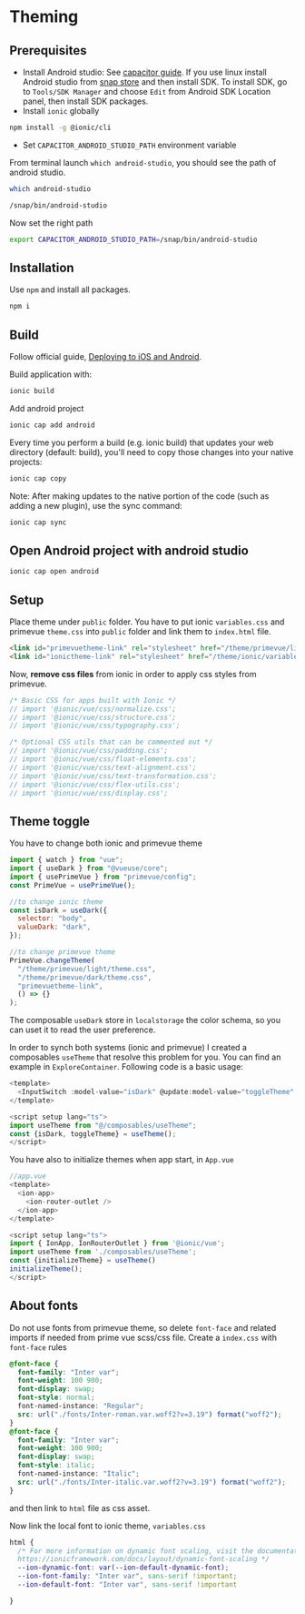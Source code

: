 # Theming

## Prerequisites

- Install Android studio: See [capacitor guide](https://capacitorjs.com/docs/getting-started/environment-setup). If you use linux install Android studio from  [snap store](https://snapcraft.io/android-studio) and then install SDK. To install SDK, go to `Tools/SDK Manager` and choose `Edit` from Android SDK Location panel, then install SDK packages.
- Install `ionic` globally
```sh
npm install -g @ionic/cli
```
- Set `CAPACITOR_ANDROID_STUDIO_PATH` environment variable

From terminal launch `which android-studio`, you should see the path of android studio.

```sh
which android-studio

/snap/bin/android-studio
```

Now set the right path

```sh
export CAPACITOR_ANDROID_STUDIO_PATH=/snap/bin/android-studio
```

## Installation
Use `npm` and install all packages.

```sh
npm i
```

## Build

Follow official guide, [Deploying to iOS and Android](https://ionicframework.com/docs/vue/your-first-app/deploying-mobile).

Build application with: 

```sh
ionic build
```

Add android project 

```sh
ionic cap add android
```

Every time you perform a build (e.g. ionic build) that updates your web directory (default: build), you'll need to copy those changes into your native projects:

```sh
ionic cap copy
```

Note: After making updates to the native portion of the code (such as adding a new plugin), use the sync command:


```sh
ionic cap sync
```

## Open Android project with android studio

```sh
ionic cap open android
```

## Setup 

Place theme under `public` folder. You have to put ionic `variables.css` and primevue `theme.css` into `public` folder and link them to `index.html` file.

```html
<link id="primevuetheme-link" rel="stylesheet" href="/theme/primevue/light/theme.css">
<link id="ionictheme-link" rel="stylesheet" href="/theme/ionic/variables.css">
```

Now, **remove css files** from ionic in order to apply css styles from primevue. 

```ts
/* Basic CSS for apps built with Ionic */
// import '@ionic/vue/css/normalize.css';   
// import '@ionic/vue/css/structure.css';
// import '@ionic/vue/css/typography.css';

/* Optional CSS utils that can be commented out */
// import '@ionic/vue/css/padding.css';
// import '@ionic/vue/css/float-elements.css';
// import '@ionic/vue/css/text-alignment.css';
// import '@ionic/vue/css/text-transformation.css';
// import '@ionic/vue/css/flex-utils.css';
// import '@ionic/vue/css/display.css';
```

## Theme toggle

You have to change both ionic and primevue theme

```js
import { watch } from "vue";
import { useDark } from "@vueuse/core";
import { usePrimeVue } from "primevue/config";
const PrimeVue = usePrimeVue();

//to change ionic theme
const isDark = useDark({
  selector: "body",
  valueDark: "dark",
});

//to change primevue theme
PrimeVue.changeTheme(
  "/theme/primevue/light/theme.css",
  "/theme/primevue/dark/theme.css",
  "primevuetheme-link",
  () => {}
);
```

The composable `useDark` store in `localstorage` the color schema, so you can uset it to read the user preference. 

In order to synch both systems (ionic and primevue) I created a composables `useTheme` that resolve this problem for you. You can find an example in `ExploreContainer`. Following code is a basic usage:

```js
<template>
  <InputSwitch :model-value="isDark" @update:model-value="toggleTheme" />
</template>

<script setup lang="ts">
import useTheme from "@/composables/useTheme";
const {isDark, toggleTheme} = useTheme();
</script>
```

You have also to initialize themes when app start, in `App.vue`

```js
//app.vue
<template>
  <ion-app>
    <ion-router-outlet />
  </ion-app>
</template>

<script setup lang="ts">
import { IonApp, IonRouterOutlet } from '@ionic/vue';
import useTheme from './composables/useTheme';
const {initializeTheme} = useTheme()
initializeTheme();
</script>
```

## About fonts

Do not use fonts from primevue theme, so delete `font-face` and related imports if needed from prime vue scss/css file.
Create a `index.css` with `font-face` rules

```css
@font-face {
  font-family: "Inter var";
  font-weight: 100 900;
  font-display: swap;
  font-style: normal;
  font-named-instance: "Regular";
  src: url("./fonts/Inter-roman.var.woff2?v=3.19") format("woff2");
}
@font-face {
  font-family: "Inter var";
  font-weight: 100 900;
  font-display: swap;
  font-style: italic;
  font-named-instance: "Italic";
  src: url("./fonts/Inter-italic.var.woff2?v=3.19") format("woff2");
}
```

and then link to `html` file as css asset.

Now link the local font to ionic theme, `variables.css`

```css
html {
  /* For more information on dynamic font scaling, visit the documentation: 
  https://ionicframework.com/docs/layout/dynamic-font-scaling */
  --ion-dynamic-font: var(--ion-default-dynamic-font);
  --ion-font-family: "Inter var", sans-serif !important;
  --ion-default-font: "Inter var", sans-serif !important

}
```